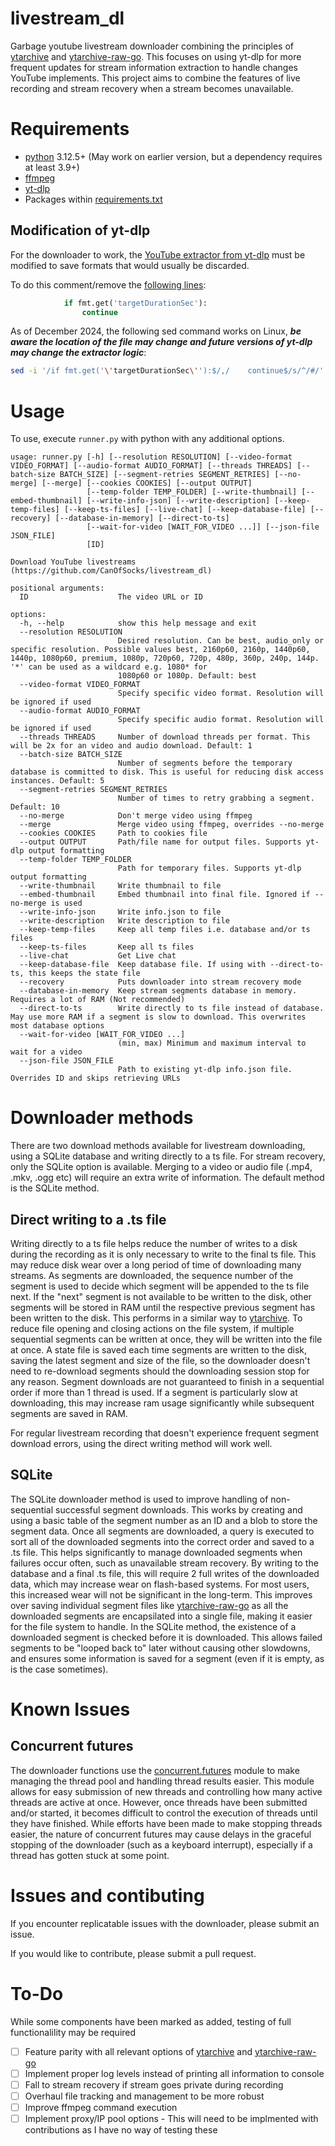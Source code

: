 # livestream_dl
Garbage youtube livestream downloader combining the principles of [ytarchive](https://github.com/Kethsar/ytarchive "Kethsar/ytarchive") and [ytarchive-raw-go]([https://github.com/Kethsar/ytarchive](https://github.com/HoloArchivists/ytarchive-raw-go) "HoloArchivists/ytarchive-raw-go"). This focuses on using yt-dlp for more frequent updates for stream information extraction to handle changes YouTube implements.
This project aims to combine the features of live recording and stream recovery when a stream becomes unavailable.

# Requirements
- [python](https://www.python.org/) 3.12.5+ (May work on earlier version, but a dependency requires at least 3.9+)
- [ffmpeg](https://ffmpeg.org/)
- [yt-dlp](https://github.com/yt-dlp/yt-dlp)
- Packages within [requirements.txt](https://github.com/CanOfSocks/livestream_dl/blob/main/requirements.txt)

## Modification of yt-dlp
For the downloader to work, the [YouTube extractor from yt-dlp](https://github.com/yt-dlp/yt-dlp/blob/master/yt_dlp/extractor/youtube.py) must be modified to save formats that would usually be discarded.

To do this comment/remove the [following lines](https://github.com/yt-dlp/yt-dlp/blob/cfa76f35d25eaf993437df8b833befbbf9255331/yt_dlp/extractor/youtube.py#L4031-L4032):
```python
            if fmt.get('targetDurationSec'):
                continue
```

As of December 2024, the following sed command works on Linux, ***be aware the location of the file may change and future versions of yt-dlp may change the extractor logic***:
```bash
sed -i '/if fmt.get('\'targetDurationSec\''):$/,/    continue$/s/^/#/' "$(pip show yt-dlp | grep Location | awk '{print $2}')/yt_dlp/extractor/youtube.py"
```

# Usage
To use, execute `runner.py` with python with any additional options.
```
usage: runner.py [-h] [--resolution RESOLUTION] [--video-format VIDEO_FORMAT] [--audio-format AUDIO_FORMAT] [--threads THREADS] [--batch-size BATCH_SIZE] [--segment-retries SEGMENT_RETRIES] [--no-merge] [--merge] [--cookies COOKIES] [--output OUTPUT]
                 [--temp-folder TEMP_FOLDER] [--write-thumbnail] [--embed-thumbnail] [--write-info-json] [--write-description] [--keep-temp-files] [--keep-ts-files] [--live-chat] [--keep-database-file] [--recovery] [--database-in-memory] [--direct-to-ts]        
                 [--wait-for-video [WAIT_FOR_VIDEO ...]] [--json-file JSON_FILE]
                 [ID]

Download YouTube livestreams (https://github.com/CanOfSocks/livestream_dl)

positional arguments:
  ID                    The video URL or ID

options:
  -h, --help            show this help message and exit
  --resolution RESOLUTION
                        Desired resolution. Can be best, audio_only or specific resolution. Possible values best, 2160p60, 2160p, 1440p60, 1440p, 1080p60, premium, 1080p, 720p60, 720p, 480p, 360p, 240p, 144p. '*' can be used as a wildcard e.g. 1080* for
                        1080p60 or 1080p. Default: best
  --video-format VIDEO_FORMAT
                        Specify specific video format. Resolution will be ignored if used
  --audio-format AUDIO_FORMAT
                        Specify specific audio format. Resolution will be ignored if used
  --threads THREADS     Number of download threads per format. This will be 2x for an video and audio download. Default: 1
  --batch-size BATCH_SIZE
                        Number of segments before the temporary database is committed to disk. This is useful for reducing disk access instances. Default: 5
  --segment-retries SEGMENT_RETRIES
                        Number of times to retry grabbing a segment. Default: 10
  --no-merge            Don't merge video using ffmpeg
  --merge               Merge video using ffmpeg, overrides --no-merge
  --cookies COOKIES     Path to cookies file
  --output OUTPUT       Path/file name for output files. Supports yt-dlp output formatting
  --temp-folder TEMP_FOLDER
                        Path for temporary files. Supports yt-dlp output formatting
  --write-thumbnail     Write thumbnail to file
  --embed-thumbnail     Embed thumbnail into final file. Ignored if --no-merge is used
  --write-info-json     Write info.json to file
  --write-description   Write description to file
  --keep-temp-files     Keep all temp files i.e. database and/or ts files
  --keep-ts-files       Keep all ts files
  --live-chat           Get Live chat
  --keep-database-file  Keep database file. If using with --direct-to-ts, this keeps the state file
  --recovery            Puts downloader into stream recovery mode
  --database-in-memory  Keep stream segments database in memory. Requires a lot of RAM (Not recommended)
  --direct-to-ts        Write directly to ts file instead of database. May use more RAM if a segment is slow to download. This overwrites most database options
  --wait-for-video [WAIT_FOR_VIDEO ...]
                        (min, max) Minimum and maximum interval to wait for a video
  --json-file JSON_FILE
                        Path to existing yt-dlp info.json file. Overrides ID and skips retrieving URLs
```

# Downloader methods
There are two download methods available for livestream downloading, using a SQLite database and writing directly to a ts file. For stream recovery, only the SQLite option is available. Merging to a video or audio file (.mp4, .mkv, .ogg etc) will require an extra write of information. The default method is the SQLite method.

## Direct writing to a .ts file
Writing directly to a ts file helps reduce the number of writes to a disk during the recording as it is only necessary to write to the final ts file. This may reduce disk wear over a long period of time of downloading many streams.
As segments are downloaded, the sequence number of the segment is used to decide which segment will be appended to the ts file next. If the "next" segment is not available to be written to the disk, other segments will be stored in RAM until the respective previous segment has been written to the disk. This performs in a similar way to [ytarchive](https://github.com/Kethsar/ytarchive "Kethsar/ytarchive").
To reduce file opening and closing actions on the file system, if multiple sequential segments can be written at once, they will be written into the file at once.
A state file is saved each time segments are written to the disk, saving the latest segment and size of the file, so the downloader doesn't need to re-download segments should the downloading session stop for any reason.
Segment downloads are not guaranteed to finish in a sequential order if more than 1 thread is used. If a segment is particularly slow at downloading, this may increase ram usage significantly while subsequent segments are saved in RAM.

For regular livestream recording that doesn't experience frequent segment download errors, using the direct writing method will work well.

## SQLite
The SQLite downloader method is used to improve handling of non-sequential successful segment downloads. This works by creating and using a basic table of the segment number as an ID and a blob to store the segment data. Once all segments are downloaded, a query is executed to sort all of the downloaded segments into the correct order and saved to a .ts file. This helps significantly to manage downloaded segments when failures occur often, such as unavailable stream recovery. By writing to the database and a final .ts file, this will require 2 full writes of the downloaded data, which may increase wear on flash-based systems. For most users, this increased wear will not be significant in the long-term.
This improves over saving individual segment files like [ytarchive-raw-go]([https://github.com/Kethsar/ytarchive](https://github.com/HoloArchivists/ytarchive-raw-go) "HoloArchivists/ytarchive-raw-go") as all the downloaded segments are encapsilated into a single file, making it easier for the file system to handle.
In the SQLite method, the existence of a downloaded segment is checked before it is downloaded. This allows failed segments to be "looped back to" later without causing other slowdowns, and ensures some information is saved for a segment (even if it is empty, as is the case sometimes).


# Known Issues
## Concurrent futures
The downloader functions use the [concurrent.futures](https://docs.python.org/3/library/concurrent.futures.html) module to make managing the thread pool and handling thread results easier. This module allows for easy submission of new threads and controlling how many active threads are active at once. However, once threads have been submitted and/or started, it becomes difficult to control the execution of threads until they have finished. While efforts have been made to make stopping threads easier, the nature of concurrent futures may cause delays in the graceful stopping of the downloader (such as a keyboard interrupt), especially if a thread has gotten stuck at some point.

# Issues and contibuting
If you encounter replicatable issues with the downloader, please submit an issue.

If you would like to contribute, please submit a pull request.

# To-Do
While some components have been marked as added, testing of full functionalility may be required
- [ ] Feature parity with all relevant options of [ytarchive](https://github.com/Kethsar/ytarchive "Kethsar/ytarchive") and [ytarchive-raw-go]([https://github.com/Kethsar/ytarchive](https://github.com/HoloArchivists/ytarchive-raw-go) "HoloArchivists/ytarchive-raw-go")
- [ ] Implement proper log levels instead of printing all information to console
- [ ] Fall to stream recovery if stream goes private during recording
- [ ] Overhaul file tracking and management to be more robust
- [ ] Improve ffmpeg command execution
- [ ] Implement proxy/IP pool options - This will need to be implmented with contributions as I have no way of testing these
